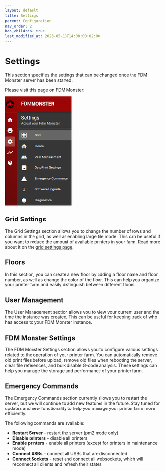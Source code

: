 ```yaml
---
layout: default
title: Settings
parent: Configuration
nav_order: 2
has_children: true
last_modified_at: 2023-05-13T14:00:00+02:00
---
```


# Settings

This section specifies the settings that can be changed once the FDM Monster server has been started.

Please visit this page on FDM Monster:

![img.png](settings.png)

## Grid Settings
The Grid Settings section allows you to change the number of rows and columns in the grid, as well as enabling large tile mode. This can be useful if you want to reduce the amount of available printers in your farm.
Read more about it on the [grid settings page](grid_settings.md).

## Floors

In this section, you can create a new floor by adding a floor name and floor number, as well as change the color of the floor. This can help you organize your printer farm and easily distinguish between different floors.

## User Management

The User Management section allows you to view your current user and the time the instance was created. This can be useful for keeping track of who has access to your FDM Monster instance.

## FDM Monster Settings

The FDM Monster Settings section allows you to configure various settings related to the operation of your printer farm. You can automatically remove old print files before upload, remove old files when rebooting the server, clear file references, and bulk disable G-code analysis. These settings can help you manage the storage and performance of your printer farm.

## Emergency Commands

The Emergency Commands section currently allows you to restart the server, but we will continue to add new features in the future. Stay tuned for updates and new functionality to help you manage your printer farm more efficiently.

The following commands are available:
- **Restart Server** - restart the server (pm2 mode only)
- **Disable printers** - disable all printers
- **Enable printers** - enable all printers (except for printers in maintenance mode)
- **Connect USBs** - connect all USBs that are disconnected
- **Connect Sockets** - reset and connect all websockets, which will reconnect all clients and refresh their states

